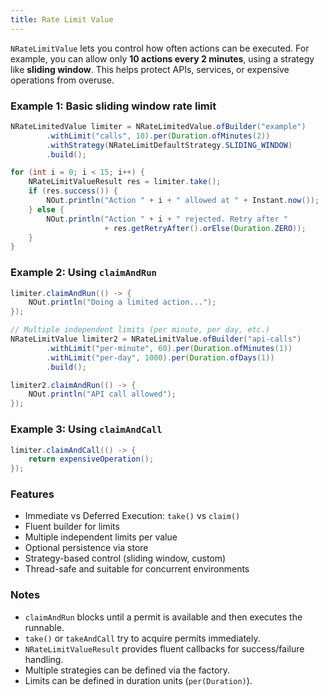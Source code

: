```yaml
---
title: Rate Limit Value
---
```



`NRateLimitValue` lets you control how often actions can be executed.
For example, you can allow only **10 actions every 2 minutes**, using a strategy like **sliding window**.
This helps protect APIs, services, or expensive operations from overuse.

### Example 1: Basic sliding window rate limit

```java
NRateLimitedValue limiter = NRateLimitedValue.ofBuilder("example")
        .withLimit("calls", 10).per(Duration.ofMinutes(2))
        .withStrategy(NRateLimitDefaultStrategy.SLIDING_WINDOW)
        .build();

for (int i = 0; i < 15; i++) {
    NRateLimitValueResult res = limiter.take();
    if (res.success()) {
        NOut.println("Action " + i + " allowed at " + Instant.now());
    } else {
        NOut.println("Action " + i + " rejected. Retry after "
                     + res.getRetryAfter().orElse(Duration.ZERO));
    }
}
```

### Example 2: Using `claimAndRun`

```java
limiter.claimAndRun(() -> {
    NOut.println("Doing a limited action...");
});

// Multiple independent limits (per minute, per day, etc.)
NRateLimitValue limiter2 = NRateLimitValue.ofBuilder("api-calls")
        .withLimit("per-minute", 60).per(Duration.ofMinutes(1))
        .withLimit("per-day", 1000).per(Duration.ofDays(1))
        .build();

limiter2.claimAndRun(() -> {
    NOut.println("API call allowed");
});
```

### Example 3: Using `claimAndCall`

```java
limiter.claimAndCall(() -> {
    return expensiveOperation();
});
```

### Features

* Immediate vs Deferred Execution: `take()` vs `claim()`
* Fluent builder for limits
* Multiple independent limits per value
* Optional persistence via store
* Strategy-based control (sliding window, custom)
* Thread-safe and suitable for concurrent environments

### Notes

* `claimAndRun` blocks until a permit is available and then executes the runnable.
* `take()` or `takeAndCall` try to acquire permits immediately.
* `NRateLimitValueResult` provides fluent callbacks for success/failure handling.
* Multiple strategies can be defined via the factory.
* Limits can be defined in duration units (`per(Duration)`).

